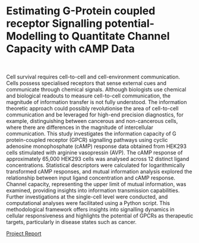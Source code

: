 <h1>Estimating G-Protein coupled receptor Signalling potential-Modelling to Quantitate Channel Capacity with cAMP Data
</h1>
<br>
<p>Cell survival requires cell-to-cell and cell-environment communication. Cells possess specialised receptors that sense external cues and communicate through chemical signals. Although biologists use chemical and biological readouts to measure cell-to-cell communication, the magnitude of information transfer is not fully understood. The information theoretic approach could possibly revolutionise the area of cell-to-cell communication and be leveraged for high-end precision diagnostics, for example, distinguishing between cancerous and non-cancerous cells, where there are differences in the magnitude of intercellular communication. This study investigates the information capacity of G protein-coupled receptor (GPCR) signalling pathways using cyclic adenosine monophosphate (cAMP) response data obtained from HEK293 cells stimulated with arginine vasopressin (AVP). The cAMP response of approximately 65,000 HEK293 cells was analysed across 12 distinct ligand concentrations. Statistical descriptors were calculated for logarithmically transformed cAMP responses, and mutual information analysis explored the relationship between input ligand concentration and cAMP response. Channel capacity, representing the upper limit of mutual information, was examined, providing insights into information transmission capabilities. Further investigations at the single-cell level were conducted, and computational analyses were facilitated using a Python script. This methodological framework offers insights into signalling dynamics in cellular responsiveness and highlights the potential of GPCRs as therapeutic targets, particularly in disease states such as cancer.</p>

<a href="/0_project_report.pdf">Project Report</a>
